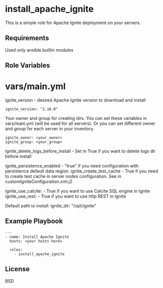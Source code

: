 install_apache_ignite
=========

This is a simple role for Apache Ignite deployment on your servers.


Requirements
------------

Used only ansible.builtin modules

Role Variables
--------------

# vars/main.yml

ignite_version - desired Apache Ignite version to download and install
```
ignite_version: "2.16.0"
```
Your owner and group for creating dirs. You can set these variables in vars/main.yml (will be used for all servers).
Or you can set different owner and group for each server in your inventory.
```
ignite_owner: <your_owner>
ignite_group: <your_group>
```

ignite_delete_logs_before_install - Set in True if you want to delete logs dir before install

ignite_persistence_enabled - "true" if you need configuration with persistence default data region.
ignite_create_test_cache - True if you need to create test cache in server nodes configuration. See in customIgniteConfiguration.xml.j2 

ignite_use_calcite: - True if you want to use Calcite SQL engine in Ignite
ignite_use_rest: - True if you want to use http REST in Ignite

Default path to install:
ignite_dir: "/opt/ignite"


Example Playbook
----------------

```
---
- name: Install Apache Ignite
  hosts: <your hosts here>

  roles:
    - install_apache_ignite
```

License
-------

BSD

